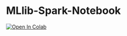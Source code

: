 # MLlib-Spark-Notebook

[![Open In Colab](https://colab.research.google.com/assets/colab-badge.svg)](https://colab.research.google.com/github/Alynva/MLlib-Spark-Notebook)
